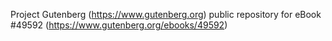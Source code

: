 Project Gutenberg (https://www.gutenberg.org) public repository for eBook #49592 (https://www.gutenberg.org/ebooks/49592)
